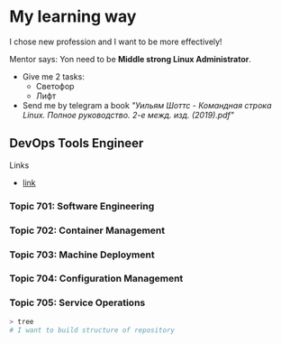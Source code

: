 # My learning way

I chose new profession and I want to be more effectively!

Mentor says: Yon need to be **Middle strong Linux Administrator**.
  - Give me 2 tasks:
    - Светофор
    - Лифт
  - Send me by telegram a book _"Уильям Шоттс - Командная строка Linux. Полное руководство. 2-е межд. изд. (2019).pdf"_

## DevOps Tools Engineer

Links

- [link](https://www.lpi.org/our-certifications/exam-701-objectives)

### Topic 701: Software Engineering

### Topic 702: Container Management

### Topic 703: Machine Deployment

### Topic 704: Configuration Management

### Topic 705: Service Operations

```bash
> tree
# I want to build structure of repository


```
